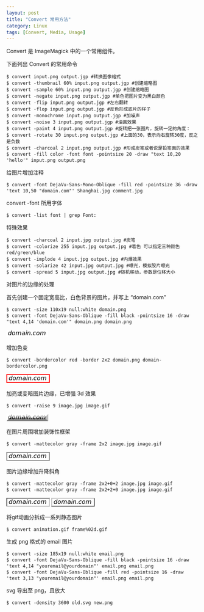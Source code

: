 ```yaml
---
layout: post
title: "Convert 常用方法"
category: Linux
tags: [Convert, Media, Usage]
---
```


Convert 是 ImageMagick 中的一个常用组件。

下面列出 Convert 的常用命令

    $ convert input.png output.jgp #转换图像格式
    $ convert -thumbnail 60% input.png output.jgp #创建缩略图
    $ convert -sample 60% input.png output.jgp #创建缩略图
    $ convert -negate input.png output.jgp #单色把图片变为黑白颜色
    $ convert -flip input.png output.jgp #左右翻转
    $ convert -flop input.png output.jgp #反色形成底片的样子
    $ convert -monochrome input.png output.jgp #加噪声
    $ convert -noise 3 input.png output.jgp #油画效果
    $ convert -paint 4 input.png output.jgp #旋转把一张图片，旋转一定的角度：
    $ convert -rotate 30 input.png output.jgp #上面的30，表示向右旋转30度，反之是负数
    $ convert -charcoal 2 input.png output.jgp #形成炭笔或者说是铅笔画的效果
    $ convert -fill color -font font -pointsize 20 -draw "text 10,20 'hello'" input.png output.png

<!-- more -->

给图片增加注释

    $ convert -font DejaVu-Sans-Mono-Oblique -fill red -pointsize 36 -draw 'text 10,50 "domain.com"' Shanghai.jpg comment.jpg

convert -font 所用字体

    $ convert -list font | grep Font:

特殊效果

    $ convert -charcoal 2 input.jpg output.jpg #炭笔
    $ convert -colorize 255 input.jpg output.jpg #着色 可以指定三种颜色 red/green/blue
    $ convert -implode 4 input.jpg output.jpg #内爆效果
    $ convert -solarize 42 input.jpg output.jpg #曝光，模拟胶片曝光
    $ convert -spread 5 input.jpg output.jpg #随机移动，参数是位移大小

对图片的边缘的处理

首先创建一个固定宽高比，白色背景的图片，并写上 “domain.com”

    $ convert -size 110x19 null:white domain.png
    $ convert -font DejaVu-Sans-Oblique -fill black -pointsize 16 -draw "text 4,14 'domain.com'" domain.png domain.png

![domain](/cdn/images/2011/12/domain.png "domain")

增加色变

    $ convert -bordercolor red -border 2x2 domain.png domain-bordercolor.png

![domain-border-color](/cdn/images/2011/12/domain-bordercolor.png "domain-bordercolor")

加亮或变暗图片边缘，已增强 3d 效果

    $ convert -raise 9 image.jpg image.gif

![domain-raise](/cdn/images/2011/12/domain-raise.png "domain-raise")

在图片周围增加装饰性框架

    $ convert -mattecolor gray -frame 2x2 image.jpg image.gif

![domain-matte-color](/cdn/images/2011/12/domain-mattecolor.png "domain-mattecolor")

图片边缘增加升降斜角

    $ convert -mattecolor gray -frame 2x2+0+2 image.jpg image.gif
    $ convert -mattecolor gray -frame 2x2+2+0 image.jpg image.gif

![domain-0+2](/cdn/images/2011/12/domain-0+2.png "domain-0+2")
![domain-2+0](/cdn/images/2011/12/domain-2+0.png "domain-2+0")

将gif动画分拆成一系列静态图片

    $ convert animation.gif frame%02d.gif

生成 png 格式的 email 图片

    $ convert -size 185x19 null:white email.png
    $ convert -font DejaVu-Sans-Oblique -fill black -pointsize 16 -draw 'text 4,14 "youremail@yourdomain"' email.png email.png
    $ convert -font DejaVu-Sans-Oblique -fill red -pointsize 16 -draw 'text 3,13 "youremail@yourdomain"' email.png email.png

svg 导出至 png，且放大

    $ convert -density 3600 old.svg new.png

